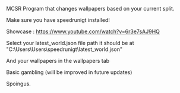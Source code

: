 MCSR Program that changes wallpapers based on your current split.

Make sure you have speedrunigt installed!

Showcase : https://www.youtube.com/watch?v=6r3e7sAJ9HQ

Select your latest_world.json file path it should be at "C:\Users\Users\speedrunigt\latest_world.json"

And your wallpapers in the wallpapers tab

Basic gambling (will be improved in future updates)

Spoingus.
